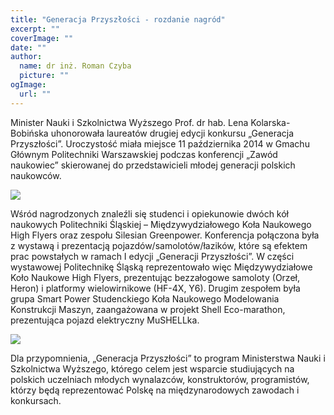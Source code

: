 ```yaml
---
title: "Generacja Przyszłości - rozdanie nagród"
excerpt: ""
coverImage: ""
date: ""
author:
  name: dr inż. Roman Czyba
  picture: ""
ogImage:
  url: ""
---
```


Minister Nauki i Szkolnictwa Wyższego Prof. dr hab. Lena Kolarska-Bobińska uhonorowała laureatów drugiej edycji konkursu „Generacja Przyszłości”. Uroczystość miała miejsce 11 października 2014 w Gmachu Głównym Politechniki Warszawskiej podczas konferencji „Zawód naukowiec” skierowanej do przedstawicieli młodej generacji polskich naukowców.

![](/posts/generacja_przyszloci_rozdanie_nagrod/img1.jpg)

Wśród nagrodzonych znaleźli się studenci i opiekunowie dwóch kół naukowych Politechniki Śląskiej – Międzywydziałowego Koła Naukowego High Flyers oraz zespołu Silesian Greenpower. Konferencja połączona była z wystawą i prezentacją pojazdów/samolotów/łazików, które są efektem prac powstałych w ramach I edycji „Generacji Przyszłości”. W części wystawowej Politechnikę Śląską reprezentowało więc Międzywydziałowe Koło Naukowe High Flyers, prezentując bezzałogowe samoloty (Orzeł, Heron) i platformy wielowirnikowe (HF-4X, Y6). Drugim zespołem była grupa Smart Power Studenckiego Koła Naukowego Modelowania Konstrukcji Maszyn, zaangażowana w projekt Shell Eco-marathon, prezentująca pojazd elektryczny MuSHELLka.

![](/posts/generacja_przyszloci_rozdanie_nagrod/img2.jpg)

Dla przypomnienia, „Generacja Przyszłości” to program Ministerstwa Nauki i Szkolnictwa Wyższego, którego celem jest wsparcie studiujących na polskich uczelniach młodych wynalazców, konstruktorów, programistów, którzy będą reprezentować Polskę na międzynarodowych zawodach i konkursach.